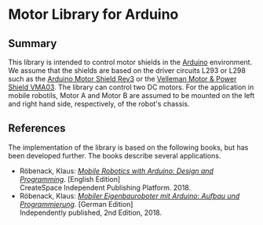 # Motor Library for Arduino

## Summary

This library is intended to control motor shields in the [Arduino](https://www.arduino.cc) environment. We assume that the shields are based on the driver circuits L293 or L298 such as the [Arduino Motor Shield Rev3](https://store.arduino.cc/arduino-motor-shield-rev3) or the [Velleman Motor & Power Shield VMA03](https://www.velleman.eu/products/view/?id=412538). The library can control two DC motors. For the application in mobile robotils, Motor A and Motor B are assumed to be mounted on the left and right hand side, respectively, of the robot's chassis.

## References

The implementation of the library is based on the following books, but has been developed further. The books describe several applications.

* Röbenack, Klaus: [*Mobile Robotics with Arduino: Design and Programming*](https://www.amazon.de/dp/1726432335). \[English Edition\]  
  CreateSpace Independent Publishing Platform. 2018.
* Röbenack, Klaus: [*Mobiler Eigenbauroboter mit Arduino: Aufbau und Programmierung*](https://www.amazon.de/dp/1730747892). \[German Edition\]  
  Independently published, 2nd Edition, 2018.
